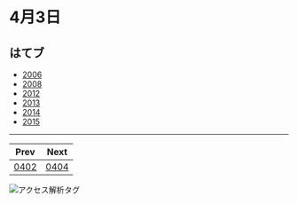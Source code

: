 # 4月3日

## はてブ

- [2006](http://b.hatena.ne.jp//kjw_junichi/20060403)
- [2008](http://b.hatena.ne.jp//kjw_junichi/20080403)
- [2012](http://b.hatena.ne.jp//kjw_junichi/20120403)
- [2013](http://b.hatena.ne.jp//kjw_junichi/20130403)
- [2014](http://b.hatena.ne.jp//kjw_junichi/20140403)
- [2015](http://b.hatena.ne.jp//kjw_junichi/20150403)

----
|Prev|Next|
|----|----|
|[0402](https://gist.githubusercontent.com/kjunichi/70cf1f8267d31e11ee3b)|[0404](https://gist.github.com/kjunichi/77e4382121529cdea0c0)

![アクセス解析タグ](http://kjunurl2015.appspot.com/ykoV?p=0403.md)
